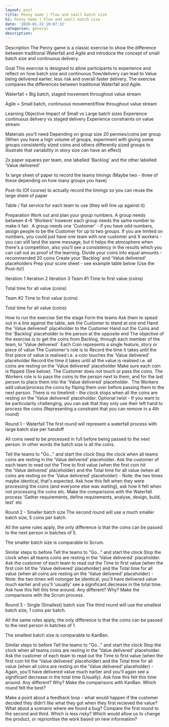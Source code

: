 ```yaml
---
layout: post
title: Penny Game | Flow and small batch size
h1: Penny Game | Flow and small batch size
date: '2020-01-22 10:07:32'
categories: general
description: 
---
```



Description
The Penny game is a classic exercise to show the difference between traditional Waterfall and Agile and introduce the concept of small batch size and continuous delivery.

Goal
This exercise is designed to allow participants to experience and reflect on how batch size and continuous flow/delivery can lead to Value being delivered earlier, less risk and overall faster delivery. The exercise compares the differences between traditional Waterfall and Agile. 

Waterfall = Big batch, staged movement throughout value stream

Agile = Small batch, continuous movement/flow throughout value stream

Learning Objective
Impact of Small vs Large batch sizes
Experience continuous delivery vs staged delivery
Experience constraints on value stream

Materials you'll need
Depending on group size 20 pennies/coins per group (When you have a high volume of groups, experiment with giving some groups consistently sized coins and others differently sized groups to illustrate that variability in story size can have an effect)

2x paper squares per team, one labelled 'Backlog' and the other labelled 'Value delivered'

1x large sheet of paper to record the teams timings (Maybe two - three of these depending on how many groups you have)

Post-its (Of course) to actually record the timings so you can reuse the large sheet of paper

Table / flat service for each team to use (they will line up against it)


Preparation
Work out and plan your group numbers.
A group needs between 4-6 'Workers' however each group needs the same number to make it fair. 
A group needs one 'Customer' - if you have odd numbers, assign people to be the Customer for up to two groups.
If you are limited on numbers, you could just have one team with one customer and X workers - you can still land the same message, but it helps the atmosphere when there's a competition, also you'll see a consistency in the results which you can call out as proof of the learning.
Divide your coins into equal amounts - recommended 20 coins
Create your 'Backlog' and 'Value delivered' placeholders
Prep your score sheet - see example table below (Use the Post-its!)


Iteration 1	Iteration 2	Iteration 3
Team #1	Time to first value (coins)	


Total time for all value (coins)	




Team #2	Time to first value (coins)	


Total time for all value (coins)	




How to run the exercise
Set the stage
Form the teams
Ask them to spead out in a line against the table, ask the Customer to stand at one end
Hand the 'Value delivered' placeholder to the Customer
Hand out the Coins and the 'Backlog' placeholder to the person at the opposite end
The objective of the exercise is to get the coins from Backlog, through each member of the team, to 'Value delivered' 
Each Coin represents a single feature, story or piece of value
The Customer's role is to
Record the time it takes until the first piece of value is realised i.e. a coin touches the 'Value delivered' placeholder
Record the time it takes until all the value is realised i.e. all coins are resting on the 'Value delivered' placeholder
Make sure each coin is flipped (See below).
The Customer does not touch or pass the coins.
The Workers role is to pass the coins to the person next to them, and for the last person to place them into the 'Value delivered' placeholder. 
The Workers add value/process the coins by fliping them over before passing them to the next person.
There is no timelimit - the clock stops when all the coins are resting on the 'Value delivered' placeholder.
Optional twist - If you want to be particularily challenging, you can ask that they only use their left hand to process the coins (Representing a constraint that you can remove in a 4th round)


Round 1 - Waterfall
The first round will represent a waterfall process with large batch size per handoff

All coins need to be processed in full before being passed to the next person. In other words the batch size is all the coins.

Tell the teams to "Go..." and start the clock
Stop the clock when all teams coins are resting in the 'Value delivered' placeholder.
Ask the customer of each team to read out the Time to first value (when the first coin hit the 'Value delivered' placeholder) and the Total time for all value (when all coins are resting on the 'Value delivered' placeholder) - Note: the two times maybe identical, that's expected.
Ask how this felt when they were processing the coins (and everyone else was waiting), ask how it felt when not processing the coins etc. Make the comparisons with the Waterfall process 'Gather requirements, define requirements, analyse, design, build, test' etc


Round 2 - Smaller batch size
The second round will use a much smaller batch size, 5 coins per batch. 

All the same rules apply, the only difference is that the coins can be passed to the next person in batches of 5.

The smaller batch size is comparable to Scrum.

Similar steps to before
Tell the teams to "Go..." and start the clock
Stop the clock when all teams coins are resting in the 'Value delivered' placeholder.
Ask the customer of each team to read out the Time to first value (when the first coin hit the 'Value delivered' placeholder) and the Total time for all value (when all coins are resting on the 'Value delivered' placeholder) - Note: the two times will nolonger be identical, you'll have delivered value much earlier and you'll 'usually' see a significant decrease in the total time.
Ask how this felt this time around. Any different? Why? Make the comparisons with the Scrum process.




Round 3 - Single (Smallest) batch size
The third round will use the smallest batch size, 1 coins per batch. 

All the same rules apply, the only difference is that the coins can be passed to the next person in batches of 1.

The smallest batch size is comparable to KanBan.

Similar steps to before
Tell the teams to "Go..." and start the clock
Stop the clock when all teams coins are resting in the 'Value delivered' placeholder.
Ask the customer of each team to read out the Time to first value (when the first coin hit the 'Value delivered' placeholder) and the Total time for all value (when all coins are resting on the 'Value delivered' placeholder) - Again, you'll have delivered value much earlier and you'll again see a significant decrease in the total time (Usually).
Ask how this felt this time around. Any different? Why? Make the comparisons with KanBan.
Which round felt the best?

Make a point about a feedback loop - what would happen if the customer decided they didn't like what they got when they first recieved the value? What about a scenario where we found a bug? Compare the first round to the second and third. Which is less risky? Which would allow us to change the product, or reprioritise the work based on new information? 

















